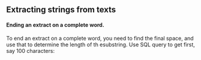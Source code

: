 ## Extracting strings from texts

#### Ending an extract on a complete word.
To end an extract on a complete word, you need to find the final space, and use that to determine the length of th esubstring. Use SQL query to get first, say 100 characters:
